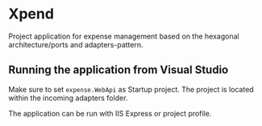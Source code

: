 # Xpend

Project application for expense management based on the hexagonal architecture/ports and adapters-pattern.

## Running the application from Visual Studio

Make sure to set `expense.WebApi` as Startup project. The project is located within the incoming adapters folder.

The application can be run with IIS Express or project profile.
